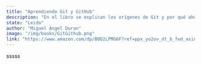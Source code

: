 ```yaml
---
title: "Aprendiendo Git y GitHub"
description: "En el libro se explican los orígenes de Git y por qué ahora lo usa todo el mundo. ¿De dónde nació? ¿Quién lo creó? Además, te explico todos sus fundamentos para que entiendas qué es lo que esconden todos los comando que utilizas en tu día a día."
state: "Leido"
author: "Miguel Angel Duran"
image: "/img/books/GitGithub.png"
link: "https://www.amazon.com/dp/B0D2LPMG6F?ref=ppx_yo2ov_dt_b_fed_asin_title"
---
```


sssss
